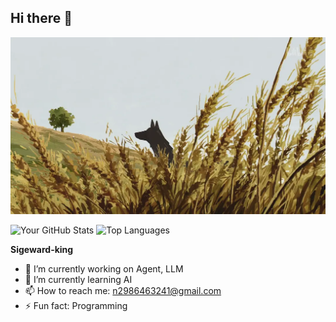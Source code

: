 ## Hi there 👋 
![主页图片](github.png)

![Your GitHub Stats](https://github-readme-stats.vercel.app/api?username=sigeward-king&show_icons=true&theme=light&height=200)
![Top Languages](https://github-readme-stats.vercel.app/api/top-langs/?username=sigeward-king&layout=donut&count_private=true&height=200)


**Sigeward-king** 
- 🔭 I’m currently working on Agent, LLM
- 🌱 I’m currently learning AI
- 📫 How to reach me: n2986463241@gmail.com
- ⚡ Fun fact: Programming


